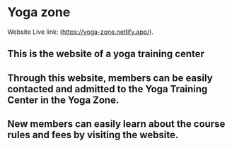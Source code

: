 # Yoga zone

Website Live link:  (https://yoga-zone.netlify.app/).

## This is the website of a yoga training center

## Through this website, members can be easily contacted and admitted to the Yoga Training Center in the Yoga Zone.

##  New members can easily learn about the course rules and fees by visiting the website.


